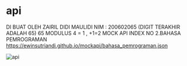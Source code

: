 # api
DI BUAT OLEH ZAIRIL DIDI MAULIDI
NIM : 200602065 (DIGIT TERAKHIR ADALAH 65)
65 MODULUS 4 = 1 , +1=2
MOCK API INDEX NO 2.BAHASA PEMROGRAMAN
https://ewinsutriandi.github.io/mockapi/bahasa_pemrograman.json

![api](https://user-images.githubusercontent.com/95202068/147303917-8830006d-089e-4a99-a381-aa505ece2c16.gif)


